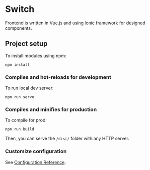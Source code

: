 # Switch

Frontend is written in [Vue.js](https://vuejs.org/) and using [Ionic framework](https://ionicframework.com/) for designed components.

## Project setup
To install modules using npm:
```
npm install
```

### Compiles and hot-reloads for development
To run local dev server:
```
npm run serve
```

### Compiles and minifies for production
To compile for prod:
```
npm run build
```
Then, you can serve the `/dist/` folder with any HTTP server.

### Customize configuration
See [Configuration Reference](https://cli.vuejs.org/config/).
